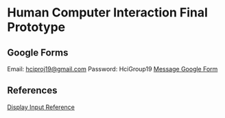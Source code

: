 # Human Computer Interaction Final Prototype

## Google Forms

Email: hciproj19@gmail.com
Password: HciGroup19
[Message Google Form](https://docs.google.com/forms/d/1cRChRLtDa3nZdTQLWhfqjxoM54s0zXMwtaSKZHWCby0/edit)

## References

[Display Input Reference](https://cpsc484-584-hci.gitlab.io/s23/display_tutorial/)


